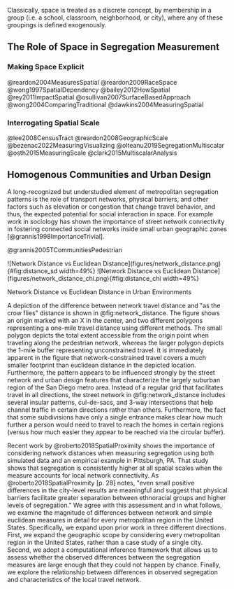 
Classically, space is treated as a discrete concept, by membership in a group (i.e. a school,
classroom, neighborhood, or city), where any of these groupings is defined exogenously.

## The Role of Space in Segregation Measurement

### Making Space Explicit

@reardon2004MeasuresSpatial
@reardon2009RaceSpace
@wong1997SpatialDependency
@bailey2012HowSpatial
@rey2011ImpactSpatial
@osullivan2007SurfaceBasedApproach
@wong2004ComparingTraditional
@dawkins2004MeasuringSpatial

### Interrogating Spatial Scale

@lee2008CensusTract
@reardon2008GeographicScale
@bezenac2022MeasuringVisualizing
@olteanu2019SegregationMultiscalar
@osth2015MeasuringScale
@clark2015MultiscalarAnalysis


## Homogenous Communities and Urban Design

A long-recognized but understudied element of metropolitan segregation patterns is the role of
transport networks, physical barriers, and other factors such as elevation or congestion that change
travel behavior, and thus, the expected potential for social interaction in space. For example work
in sociology has shown the importance of street network connectivity in fostering connected social
networks inside small urban geographic zones [@grannis1998ImportanceTrivial]. 

@grannis2005TCommunitiesPedestrian

<div id='fig:network_distance'>
![Network Distance vs Euclidean Distance](figures/network_distance.png){#fig:distance_sd width=49%}
![Network Distance vs Euclidean Distance](figures/network_distance_chi.png){#fig:distance_chi width=49%}

Network Distance vs Euclidean Distance in Urban Environments
</div>

A depiction of the difference between network travel distance and "as the crow flies" distance is
shown in @fig:network_distance. The figure shows an origin marked with an X in the center, and two
different polygons representing a one-mile travel distance using different methods. The small
polygon depicts the total extent accessible from the origin point when traveling along the
pedestrian network, whereas the larger polygon depicts the 1-mile buffer representing unconstrained
travel. It is immediately apparent in the figure that network-constrained travel covers a much
smaller footprint than euclidean distance in the depicted location. Furthermore, the pattern appears
to be influenced strongly by the street network and urban design features that characterize the
largely suburban region of the San Diego metro area. Instead of a regular grid that facilitates
travel in all directions, the street network in @fig:network_distance includes several insular
patterns, cul-de-sacs, and 3-way intersections that help channel traffic in certain directions
rather than others. Furthermore, the fact that some subdivisions have only a single entrance makes
clear how much further a person would need to travel to reach the homes in certain regions (versus
how much easier they appear to be reached via the circular buffer).

Recent work by @roberto2018SpatialProximity shows the importance of considering network distances
when measuring segregation using both simulated data and an empirical example in Pittsburgh, PA.
That study shows that segregation is consistently higher at all spatial scales when the measure
accounts for local network connectivity. As @roberto2018SpatialProximity [p. 28] notes, "even small
positive differences in the city-level results are meaningful and suggest that physical barriers
facilitate greater separation between ethnoracial groups and higher levels of segregation." We agree
with this assessment and in what follows, we examine the magnitude of differences between network
and simple euclidean measures in detail for every metropolitan region in the United States.
Specifically, we expand upon prior work in three different directions. First, we expand the
geographic scope by considering every metropolitan region in the United States, rather than a case
study of a single city. Second, we adopt a computational inference framework that allows us to
assess whether the observed differences between the segregation measures are large enough that they
could not happen by chance. Finally, we explore the relationship between differences in observed
segregation and characteristics of the local travel network.

